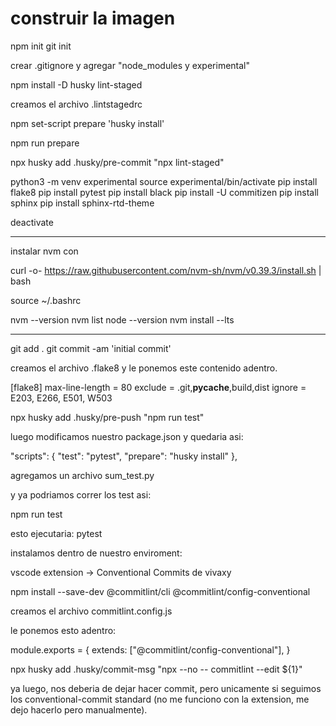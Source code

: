 # construir la imagen


npm init
git init

crear .gitignore y agregar "node_modules y experimental"

npm install -D husky lint-staged

creamos el archivo .lintstagedrc

npm set-script prepare 'husky install'

npm run prepare

npx husky add .husky/pre-commit "npx lint-staged"

python3 -m venv experimental
source experimental/bin/activate
pip install flake8
pip install pytest
pip install black
pip install -U commitizen
pip install sphinx
pip install sphinx-rtd-theme

deactivate
*******************
instalar nvm con

curl -o- https://raw.githubusercontent.com/nvm-sh/nvm/v0.39.3/install.sh | bash

source ~/.bashrc

nvm --version
nvm list
node --version
nvm install --lts

*******************

git add .
git commit -am 'initial commit'

creamos el archivo .flake8
y le ponemos este contenido adentro.

[flake8]
max-line-length = 80
exclude = .git,__pycache__,build,dist
ignore = E203, E266, E501, W503

npx husky add .husky/pre-push "npm run test"

luego modificamos nuestro package.json y quedaria asi:

"scripts": {
    "test": "pytest",
    "prepare": "husky install"
  },

agregamos un archivo sum_test.py

y ya podriamos correr los test asi:

npm run test

esto ejecutaria: pytest 

instalamos dentro de nuestro enviroment:

vscode extension -> Conventional Commits de vivaxy

npm install --save-dev @commitlint/cli @commitlint/config-conventional

creamos el archivo commitlint.config.js

le ponemos esto adentro:

module.exports = {
    extends: ["@commitlint/config-conventional"],
}

npx husky add .husky/commit-msg "npx --no -- commitlint --edit ${1}"

ya luego, nos deberia de dejar hacer commit, pero unicamente si seguimos los conventional-commit standard (no me funciono con la extension, me dejo hacerlo pero manualmente).